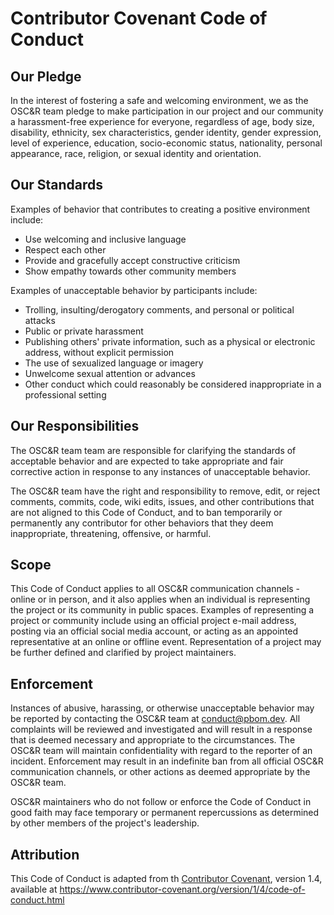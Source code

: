 # Contributor Covenant Code of Conduct

## Our Pledge

In the interest of fostering a safe and welcoming environment, we as
the OSC&R team pledge to make participation in our project and
our community a harassment-free experience for everyone, regardless of age, body
size, disability, ethnicity, sex characteristics, gender identity, gender expression,
level of experience, education, socio-economic status, nationality, personal
appearance, race, religion, or sexual identity and orientation.

## Our Standards

Examples of behavior that contributes to creating a positive environment
include:

* Use welcoming and inclusive language
* Respect each other
* Provide and gracefully accept constructive criticism
* Show empathy towards other community members

Examples of unacceptable behavior by participants include:

* Trolling, insulting/derogatory comments, and personal or political attacks
* Public or private harassment
* Publishing others' private information, such as a physical or electronic
  address, without explicit permission
* The use of sexualized language or imagery
* Unwelcome sexual attention or advances
* Other conduct which could reasonably be considered inappropriate in a
  professional setting

## Our Responsibilities

The OSC&R team team are responsible for clarifying the standards of acceptable
behavior and are expected to take appropriate and fair corrective action in
response to any instances of unacceptable behavior.

The OSC&R team have the right and responsibility to remove, edit, or
reject comments, commits, code, wiki edits, issues, and other contributions
that are not aligned to this Code of Conduct, and to ban temporarily or
permanently any contributor for other behaviors that they deem inappropriate,
threatening, offensive, or harmful.

## Scope

This Code of Conduct applies to all OSC&R communication channels - online or in person,
and it also applies when an individual is representing the project or its community in
public spaces. Examples of representing a project or community include using an official
project e-mail address, posting via an official social media account, or acting
as an appointed representative at an online or offline event. Representation of
a project may be further defined and clarified by project maintainers.

## Enforcement

Instances of abusive, harassing, or otherwise unacceptable behavior may be
reported by contacting the OSC&R team at conduct@pbom.dev. All
complaints will be reviewed and investigated and will result in a response that
is deemed necessary and appropriate to the circumstances. The OSC&R team
will maintain confidentiality with regard to the reporter of an incident.
Enforcement may result in an indefinite ban from all official OSC&R communication
channels, or other actions as deemed appropriate by the OSC&R team.

OSC&R maintainers who do not follow or enforce the Code of Conduct in good
faith may face temporary or permanent repercussions as determined by other
members of the project's leadership.

## Attribution

This Code of Conduct is adapted from th [Contributor Covenant](https://www.contributor-covenant.org), version 1.4,
available at https://www.contributor-covenant.org/version/1/4/code-of-conduct.html
